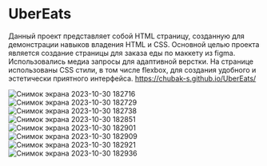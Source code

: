 # UberEats
Данный проект представляет собой HTML страницу, созданную для демонстрации навыков владения HTML и CSS. Основной целью проекта является создание страницы для заказа еды по маккету из figma.
Использовались медиа запросы для адаптивной верстки. На странице использованы CSS стили, в том числе flexbox, для создания удобного и эстетически приятного интерфейса. 
https://chubak-s.github.io/UberEats/

![Снимок экрана 2023-10-30 182716](https://github.com/Chubak-s/UberEats/assets/112934217/7663861d-e049-413b-a204-3d55e1ccaa1a)
![Снимок экрана 2023-10-30 182729](https://github.com/Chubak-s/UberEats/assets/112934217/1f988c76-dfa2-40dd-9340-eb9723e6cde1)
![Снимок экрана 2023-10-30 182738](https://github.com/Chubak-s/UberEats/assets/112934217/dd6b066b-8e0d-4f40-8e38-cb6d64f2f5c6)
![Снимок экрана 2023-10-30 182851](https://github.com/Chubak-s/UberEats/assets/112934217/9c99e272-4182-4b5d-90b1-515b9a78a06c)
![Снимок экрана 2023-10-30 182901](https://github.com/Chubak-s/UberEats/assets/112934217/5cd9ab4f-ef7f-490d-9fe3-2187e9d7d9f8)
![Снимок экрана 2023-10-30 182909](https://github.com/Chubak-s/UberEats/assets/112934217/2b46a1b4-9c53-4220-9ccc-4d333827241d)
![Снимок экрана 2023-10-30 182921](https://github.com/Chubak-s/UberEats/assets/112934217/464d9b13-232c-467a-b5c7-0ec94ea80713)
![Снимок экрана 2023-10-30 182936](https://github.com/Chubak-s/UberEats/assets/112934217/7461ed97-e70e-4c85-b601-16452bcae9ec)

